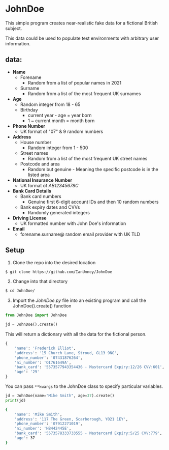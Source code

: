 
# JohnDoe 
This simple program creates near-realistic fake data for a fictional British subject. 

This data could be used to populate test environments with arbitrary user information.

## data:
+ **Name**
    + Forename
        + Random from a list of popular names in 2021
    + Surname
        + Random from a list of the most frequent UK surnames
+ **Age**
    + Random integer from 18 - 65
    + Birthday
        + current year - age = year born
        + 1 ~ current month = month born
+ **Phone Number**
    + UK format of "07" & 9 random numbers
+ **Address**
    + House number 
        + Random integer from 1 - 500
    + Street names
        + Random from a list of the most frequent UK street names
    + Postcode and area 
        + Random but genuine - Meaning the specific postcode is in the listed area
+ **National Insurance Number**
    + UK format of _AB12345678C_
+ **Bank Card Details**
    + Bank card numbers
        + Genuine first 6-digit account IDs and then 10 random numbers
    + Bank expiry dates and CVVs
        + Randomly generated integers
+ **Driving License**
    + UK formatted number with John Doe's information
+ **Email**
    + forename.surname@ random email provider with UK TLD

## Setup
1. Clone the repo into the desired location
```bash
$ git clone https://github.com/IanUmney/JohnDoe
```
2. Change into that directory
```bash
$ cd JohnDoe/
```
3. Import the _JohnDoe.py_ file into an existing program and call the JohnDoe().create() function
```python
from JohnDoe import JohnDoe

jd = JohnDoe().create()
```
This will return a dictionary with all the data for the fictional person. 
```python
{   
    'name': 'Frederick Elliot', 
    'address': '15 Church Lane, Stroud, GL13 9NG', 
    'phone_number': '07431876264', 
    'ni_number': 'OI761649A', 
    'bank_card': '5573577943354436 - Mastercard Expiry:12/26 CVV:601', 
    'age': '29'
}
```

You can pass `**kwargs` to the JohnDoe class to specify particular variables.
```python
jd = JohnDoe(name="Mike Smith", age=37).create()
print(jd)
```

```bash
{
    'name': 'Mike Smith', 
    'address': '117 The Green, Scarborough, YO21 1EY', 
    'phone_number': '07912271019', 
    'ni_number': 'HB442445E', 
    'bank_card': '5573578333733555 - Mastercard Expiry:5/25 CVV:779', 
    'age': 37
}
```